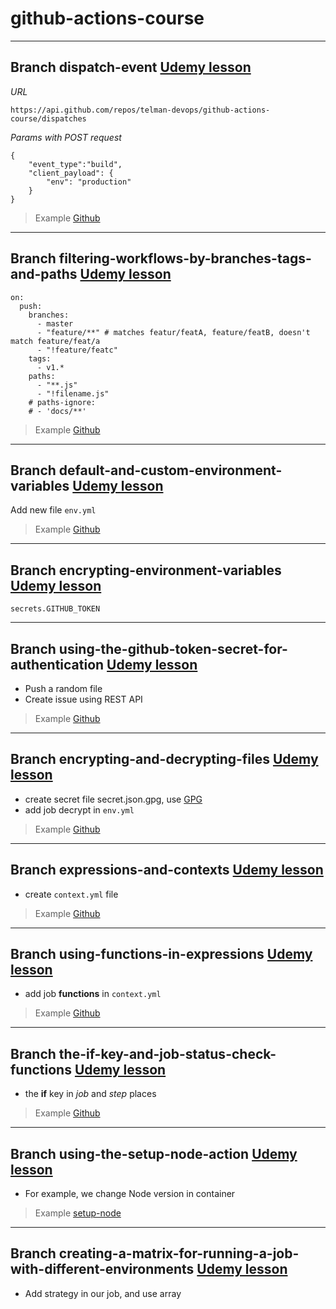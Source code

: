 # github-actions-course


---
## **Branch** dispatch-event [Udemy lesson](https://www.udemy.com/course/github-actions/learn/lecture/17389694#overview)
_URL_
```
https://api.github.com/repos/telman-devops/github-actions-course/dispatches
```
_Params with POST request_
```
{
    "event_type":"build",
    "client_payload": {
        "env": "production"
    }
}
```
> Example [Github](https://docs.github.com/en/rest/reference/repos#create-a-repository-dispatch-event)
---
## **Branch** filtering-workflows-by-branches-tags-and-paths [Udemy lesson](https://www.udemy.com/course/github-actions/learn/lecture/17392734#overview)

```
on:
  push:
    branches:
      - master
      - "feature/**" # matches featur/featA, feature/featB, doesn't match feature/feat/a
      - "!feature/featc"
    tags: 
      - v1.*
    paths: 
      - "**.js"
      - "!filename.js"
    # paths-ignore:
    # - 'docs/**'
```

> Example [Github](https://docs.github.com/en/rest/reference/repos#create-a-repository-dispatch-event)

---
## **Branch** default-and-custom-environment-variables [Udemy lesson](https://www.udemy.com/course/github-actions/learn/lecture/17438370#overview)

Add new file `env.yml`

> Example [Github](https://docs.github.com/en/actions/reference/environment-variables)

---
## **Branch** encrypting-environment-variables [Udemy lesson](https://www.udemy.com/course/github-actions/learn/lecture/17439746#overview)

```
secrets.GITHUB_TOKEN
```

---
## **Branch** using-the-github-token-secret-for-authentication [Udemy lesson](https://www.udemy.com/course/github-actions/learn/lecture/17447354#overview)

* Push a random file
* Create issue using REST API

> Example [Github](https://docs.github.com/en/actions/reference/authentication-in-a-workflow)

---
## **Branch** encrypting-and-decrypting-files [Udemy lesson](https://www.udemy.com/course/github-actions/learn/lecture/17450244#overview)

* create secret file secret.json.gpg, use [GPG](https://www.gnupg.org/)
* add job decrypt in `env.yml`

> Example [Github](https://docs.github.com/en/actions/reference/encrypted-secrets)

---
## **Branch** expressions-and-contexts [Udemy lesson](https://www.udemy.com/course/github-actions/learn/lecture/17452726#overview)

* create `context.yml` file

> Example [Github](https://docs.github.com/en/actions/reference/context-and-expression-syntax-for-github-actions)

---
## **Branch** using-functions-in-expressions [Udemy lesson](https://www.udemy.com/course/github-actions/learn/lecture/17458564#overview)

* add job **functions** in `context.yml`

> Example [Github](https://docs.github.com/en/actions/reference/context-and-expression-syntax-for-github-actions#functions)

---
## **Branch** the-if-key-and-job-status-check-functions [Udemy lesson](https://www.udemy.com/course/github-actions/learn/lecture/17458614#overview)

* the **if** key in _job_ and _step_ places

> Example [Github](https://docs.github.com/en/actions/reference/context-and-expression-syntax-for-github-actions#job-status-check-functions)

---
## **Branch** using-the-setup-node-action [Udemy lesson](https://www.udemy.com/course/github-actions/learn/lecture/17584154#overview)

* For example, we change Node version in container

> Example [setup-node](https://github.com/actions/setup-node)


---
## **Branch** creating-a-matrix-for-running-a-job-with-different-environments [Udemy lesson](https://www.udemy.com/course/github-actions/learn/lecture/17584562#overview)

* Add strategy in our job, and use array
